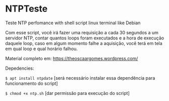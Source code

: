 # NTPTeste
Teste NTP perfomance with shell script linux terminal like Debian

Com esse script, você irá fazer uma requisição a cada 30 segundos a um servidor NTP, contar quantos loops foram executados e a hora de execução daquele loop, caso em algum momento falhe a aquisição, você terá em tela em qual loop e qual horário falhou.



Material completo em:
https://theoscaargomes.wordpress.com/


Depedencies:

`$ apt install ntpdate` [será necessário instalar essa dependência para funcionamento do script]

`$ chmod +x ntp.sh` [dar permissão para execução do script]
